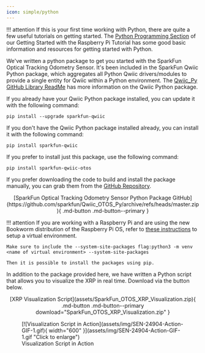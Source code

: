 ```yaml
---
icon: simple/python
---
```


!!! attention
	If this is your first time working with Python, there are quite a few useful tutorials on getting started. The [Python Programming Section](https://learn.sparkfun.com/tutorials/python-programming-tutorial-getting-started-with-the-raspberry-pi/programming-in-python) of our Getting Started with the Raspberry Pi Tutorial has some good basic information and resources for getting started with Python. 




We've written a python package to get you started with the SparkFun Optical Tracking Odometry Sensor. It's been included in the SparkFun Qwiic Python package, which aggregates all Python Qwiic drivers/modules to provide a single entity for Qwiic within a Python environment. The [Qwiic_Py GitHub Library ReadMe](https://github.com/sparkfun/Qwiic_Py) has more information on the Qwiic Python package. 

If you already have your Qwiic Python package installed, you can update it with the following command: 

```
pip install --upgrade sparkfun-qwiic

```

If you don't have the Qwiic Python package installed already, you can install it with the following command: 

```
pip install sparkfun-qwiic

```


If you prefer to install just this package, use the following command: 

```
pip install sparkfun-qwiic-otos

```






If you prefer downloading the code to build and install the package manually, you can grab them from the [GitHub Repository](https://github.com/sparkfun/Qwiic_Py).

<center>
	[SparkFun Optical Tracking Odometry Sensor Python Package GitHub](https://github.com/sparkfun/Qwiic_OTOS_Py/archive/refs/heads/master.zip){ .md-button .md-button--primary }
</center>




!!! attention
	If you are working with a Raspberry Pi and are using the new Bookworm distribution of the Raspberry Pi OS, refer to [these instructions](https://www.raspberrypi.com/documentation/computers/os.html#python-on-raspberry-pi) to setup a virtual environment.  

	Make sure to include the --system-site-packages flag:python3 -m venv <name of virtual environment> --system-site-packages 
	
	Then it is possible to install the packages using pip. 



In addition to the package provided here, we have written a Python script that allows you to visualize the XRP in real time. Download via the button below. 

<center>
	[XRP Visualization Script](assets/SparkFun_OTOS_XRP_Visualization.zip){ .md-button .md-button--primary download="SparkFun_OTOS_XRP_Visualization.zip" }
</center>



<figure markdown>
[![Visualization Script in Action](assets/img/SEN-24904-Action-GIF-1.gif){ width="600" }](assets/img/SEN-24904-Action-GIF-1.gif "Click to enlarge")
<figcaption markdown>Visualization Script in Action</figcaption>
</figure>


